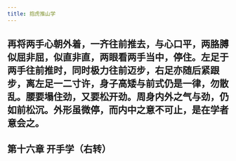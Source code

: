 ```yaml
---
title: 抱虎推山学
---
```


## 再将两手心朝外着，一齐往前推去，与心口平，两胳膊似屈非屈，似直非直，两眼看两手当中，停住。左足于两手往前推时，同时极力往前迈步，右足亦随后紧跟步，离左足一二寸许，身子高矮与前式仍是一律，勿散乱。腰要塌住劲，又要松开劲。周身内外之气与劲，仍如前松沉。外形虽微停，而内中之意不可止，是在学者意会之。
## 第十六章 开手学（右转）
##
